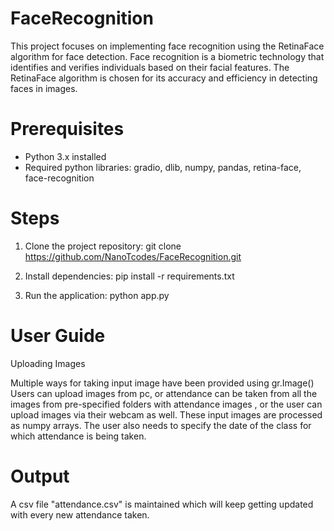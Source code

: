 # FaceRecognition

This project focuses on implementing face recognition using the RetinaFace algorithm for face detection. Face recognition is a biometric technology that identifies and verifies individuals based on their facial features. The RetinaFace algorithm is chosen for its accuracy and efficiency in detecting faces in images.


# Prerequisites
- Python 3.x installed
- Required python libraries: gradio, dlib, numpy, pandas, retina-face, face-recognition

# Steps
1. Clone the project repository:
   git clone https://github.com/NanoTcodes/FaceRecognition.git
  
2. Install dependencies:
   pip install -r requirements.txt

3. Run the application:
   python app.py

# User Guide

Uploading Images

Multiple ways for taking input image have been provided using gr.Image()
Users can upload images from pc, or attendance can be taken from all the images from pre-specified folders with attendance images , or the user can upload images via their webcam as well.
These input images are processed as numpy arrays.
The user also needs to specify the date of the class for which attendance is being taken.
# Output
A csv file "attendance.csv" is maintained which will keep getting updated with every new attendance taken.
